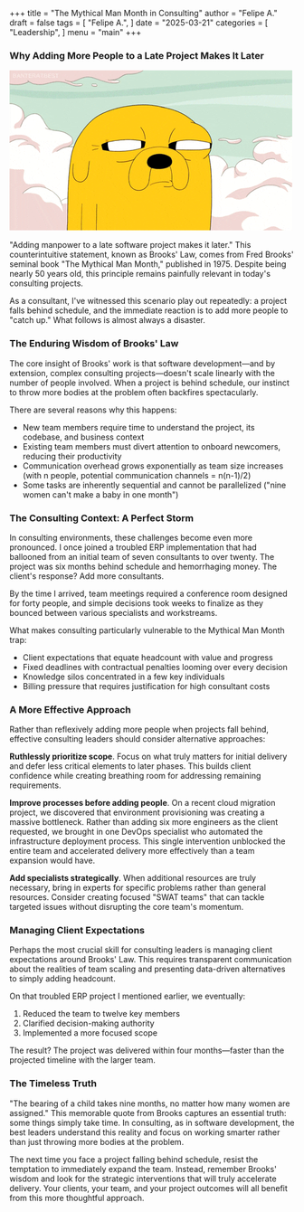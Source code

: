 +++
title = "The Mythical Man Month in Consulting"
author = "Felipe A."
draft = false
tags = [
    "Felipe A.",
]
date = "2025-03-21"
categories = [
    "Leadership",
]
menu = "main"
+++

### Why Adding More People to a Late Project Makes It Later

![mythical man month](/images/jake.gif)

"Adding manpower to a late software project makes it later." This counterintuitive statement, known as Brooks' Law, comes from Fred Brooks' seminal book "The Mythical Man Month," published in 1975. Despite being nearly 50 years old, this principle remains painfully relevant in today's consulting projects.

As a consultant, I've witnessed this scenario play out repeatedly: a project falls behind schedule, and the immediate reaction is to add more people to "catch up." What follows is almost always a disaster.

### The Enduring Wisdom of Brooks' Law

The core insight of Brooks' work is that software development—and by extension, complex consulting projects—doesn't scale linearly with the number of people involved. When a project is behind schedule, our instinct to throw more bodies at the problem often backfires spectacularly.

There are several reasons why this happens:

- New team members require time to understand the project, its codebase, and business context
- Existing team members must divert attention to onboard newcomers, reducing their productivity
- Communication overhead grows exponentially as team size increases (with n people, potential communication channels = n(n-1)/2)
- Some tasks are inherently sequential and cannot be parallelized ("nine women can't make a baby in one month")

### The Consulting Context: A Perfect Storm

In consulting environments, these challenges become even more pronounced. I once joined a troubled ERP implementation that had ballooned from an initial team of seven consultants to over twenty. The project was six months behind schedule and hemorrhaging money. The client's response? Add more consultants.

By the time I arrived, team meetings required a conference room designed for forty people, and simple decisions took weeks to finalize as they bounced between various specialists and workstreams.

What makes consulting particularly vulnerable to the Mythical Man Month trap:

- Client expectations that equate headcount with value and progress
- Fixed deadlines with contractual penalties looming over every decision
- Knowledge silos concentrated in a few key individuals
- Billing pressure that requires justification for high consultant costs

### A More Effective Approach

Rather than reflexively adding more people when projects fall behind, effective consulting leaders should consider alternative approaches:

**Ruthlessly prioritize scope**. Focus on what truly matters for initial delivery and defer less critical elements to later phases. This builds client confidence while creating breathing room for addressing remaining requirements.

**Improve processes before adding people**. On a recent cloud migration project, we discovered that environment provisioning was creating a massive bottleneck. Rather than adding six more engineers as the client requested, we brought in one DevOps specialist who automated the infrastructure deployment process. This single intervention unblocked the entire team and accelerated delivery more effectively than a team expansion would have.

**Add specialists strategically**. When additional resources are truly necessary, bring in experts for specific problems rather than general resources. Consider creating focused "SWAT teams" that can tackle targeted issues without disrupting the core team's momentum.

### Managing Client Expectations

Perhaps the most crucial skill for consulting leaders is managing client expectations around Brooks' Law. This requires transparent communication about the realities of team scaling and presenting data-driven alternatives to simply adding headcount.

On that troubled ERP project I mentioned earlier, we eventually:
1. Reduced the team to twelve key members
2. Clarified decision-making authority
3. Implemented a more focused scope

The result? The project was delivered within four months—faster than the projected timeline with the larger team.

### The Timeless Truth

"The bearing of a child takes nine months, no matter how many women are assigned." This memorable quote from Brooks captures an essential truth: some things simply take time. In consulting, as in software development, the best leaders understand this reality and focus on working smarter rather than just throwing more bodies at the problem.

The next time you face a project falling behind schedule, resist the temptation to immediately expand the team. Instead, remember Brooks' wisdom and look for the strategic interventions that will truly accelerate delivery. Your clients, your team, and your project outcomes will all benefit from this more thoughtful approach.
